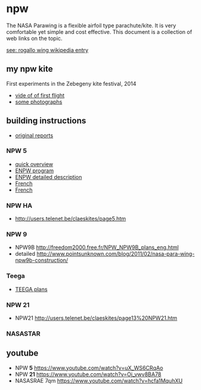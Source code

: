 npw
===

The NASA Parawing is a flexible airfoil type parachute/kite. It is very comfortable yet simple and cost effective. This document is a collection of web links on the topic.

[see: rogallo wing wikipedia entry](http://en.wikipedia.org/wiki/Rogallo_wing)

## my npw kite

First experiments in the Zebegeny kite festival, 2014
 - [vide of of first flight](https://www.youtube.com/watch?v=9PzG3DPEdX4)
 - [some photographs](https://plus.google.com/photos/108592841973509310664/albums/6063030531826059441/6063031508468226850?banner=pwa&pid=6063031508468226850&oid=108592841973509310664)

## building instructions

 - [original reports](http://2e5.com/kite/nasa/)

### NPW 5
 - [quick overview](http://pdj.home.xs4all.nl/nasa.htm)
 - [ENPW program](http://pdj.home.xs4all.nl/nasaplan.htm)
 - [ENPW detailed description](http://www.pawprince.com/pawprince/design/kites/construct/home.htm)
 - [French](http://eolemag.free.fr/3juin2000/PLANMTROUILLET/ficheplan062000.htm)
 - [French](http://home.nordnet.fr/~jmillecamps/miznet/npw5.htm)

### NPW HA
 - http://users.telenet.be/claeskites/page5.htm

### NPW 9
 - NPW9B http://freedom2000.free.fr/NPW_NPW9B_plans_eng.html
 - detailed http://www.pointsunknown.com/blog/2011/02/nasa-para-wing-npw9b-construction/

### Teega
 - [TEEGA plans](http://freedom2000.free.fr/NPW_Teega_plans_eng.html)

### NPW 21

 - NPW21 http://users.telenet.be/claeskites/page13%20NPW21.htm

### NASASTAR

### 

## youtube

 - NPW **5** https://www.youtube.com/watch?v=uX_WS6CRqAo
 - NPW **21** https://www.youtube.com/watch?v=Oj_vwv8BA78
 - NASASRAE 7qm https://www.youtube.com/watch?v=hcfa1MquhXU


